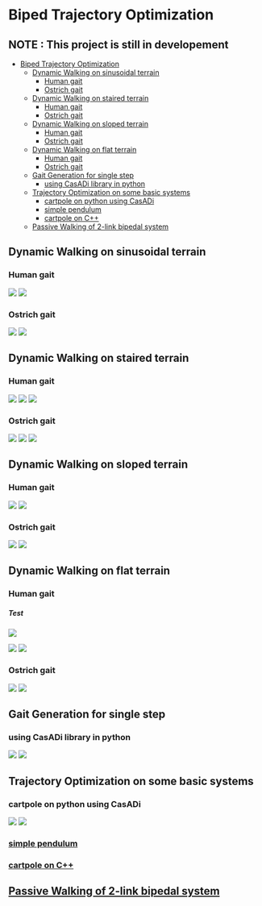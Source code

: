 # Biped Trajectory Optimization
## NOTE : This project is still in developement
- [Biped Trajectory Optimization](#biped-trajectory-optimization)
  * [Dynamic Walking on sinusoidal terrain](#dynamic-walk-on-sinusoidal-terrain)
    + [Human gait](#human-gait)
    + [Ostrich gait](#ostrich-gait)
  * [Dynamic Walking on staired terrain](#dynamic-walk-on-staired-terrain)
    + [Human gait](#human-gait)
    + [Ostrich gait](#ostrich-gait)  
  * [Dynamic Walking on sloped terrain](#dynamic-walk-on-sloped-terrain)
    + [Human gait](#human-gait)    
    + [Ostrich gait](#ostrich-gait)
  * [Dynamic Walking on flat terrain](#dynamic-walk-on-flat-terrain)
    + [Human gait](#human-gait)
    + [Ostrich gait](#ostrich-gait)
  * [Gait Generation for single step](#gait-generation-for-single-step)
    + [using CasADi library in python](#using-casadi-library-in-python)
  * [Trajectory Optimization on some basic systems](#trajectory-optimization-on-some-basic-systems)
    + [cartpole on python using CasADi](#cartpole-on-python-using-casadi)
    + [simple pendulum](#simple-pendulum)
    + [cartpole on C++](#cartpole-on-c)
  * [Passive Walking of 2-link bipedal system](#passive-walking-of-2-link-bipedal-system)

## Dynamic Walking on sinusoidal terrain

### Human gait

![](https://github.com/IvLabs/biped_trajectory_optimization/blob/aditya-shirwatkar/five-link-path-generation/uneven-terrain/results/sin_walk_10.gif)
![](https://github.com/IvLabs/biped_trajectory_optimization/blob/aditya-shirwatkar/five-link-path-generation/uneven-terrain/results/sin_walk_10.png) 

### Ostrich gait

![](https://github.com/IvLabs/biped_trajectory_optimization/blob/aditya-shirwatkar/five-link-path-generation/uneven-terrain/results/osin_walk_10.gif)
![](https://github.com/IvLabs/biped_trajectory_optimization/blob/aditya-shirwatkar/five-link-path-generation/uneven-terrain/results/osin_walk_10.png) 


## Dynamic Walking on staired terrain

### Human gait

![](https://github.com/IvLabs/biped_trajectory_optimization/blob/aditya-shirwatkar/five-link-path-generation/uneven-terrain/results/stairs_walk_10.gif)
![](https://github.com/IvLabs/biped_trajectory_optimization/blob/aditya-shirwatkar/five-link-path-generation/uneven-terrain/results/stairs_walk_10.png) 
![](https://github.com/IvLabs/biped_trajectory_optimization/blob/aditya-shirwatkar/five-link-path-generation/uneven-terrain/results/stairs_down_walk_10.gif)

### Ostrich gait

![](https://github.com/IvLabs/biped_trajectory_optimization/blob/aditya-shirwatkar/five-link-path-generation/uneven-terrain/results/ostairs_walk_10.gif)
![](https://github.com/IvLabs/biped_trajectory_optimization/blob/aditya-shirwatkar/five-link-path-generation/uneven-terrain/results/ostairs_walk_10.png) 
![](https://github.com/IvLabs/biped_trajectory_optimization/blob/aditya-shirwatkar/five-link-path-generation/uneven-terrain/results/ostairs_down_walk_10.gif)


## Dynamic Walking on sloped terrain

### Human gait

![](https://github.com/IvLabs/biped_trajectory_optimization/blob/aditya-shirwatkar/five-link-path-generation/uneven-terrain/results/slope_walk_10.gif)
![](https://github.com/IvLabs/biped_trajectory_optimization/blob/aditya-shirwatkar/five-link-path-generation/uneven-terrain/results/slope_walk_10.png) 

### Ostrich gait

![](https://github.com/IvLabs/biped_trajectory_optimization/blob/aditya-shirwatkar/five-link-path-generation/uneven-terrain/results/oslope_walk_10.gif)
![](https://github.com/IvLabs/biped_trajectory_optimization/blob/aditya-shirwatkar/five-link-path-generation/uneven-terrain/results/oslope_walk_10.png) 

## Dynamic Walking on flat terrain

### Human gait

##### Test
![](#five-link-path-generation/uneven-terrain/results/flat_walk_10.gif)

![](https://github.com/IvLabs/biped_trajectory_optimization/blob/aditya-shirwatkar/five-link-path-generation/uneven-terrain/results/flat_walk_10.gif)
![](https://github.com/IvLabs/biped_trajectory_optimization/blob/aditya-shirwatkar/five-link-path-generation/uneven-terrain/results/flat_walk_10.png) 

### Ostrich gait

![](https://github.com/IvLabs/biped_trajectory_optimization/blob/aditya-shirwatkar/five-link-path-generation/uneven-terrain/results/oflat_walk_10.gif)
![](https://github.com/IvLabs/biped_trajectory_optimization/blob/aditya-shirwatkar/five-link-path-generation/uneven-terrain/results/oflat_walk_10.png) 


## Gait Generation for single step
### using CasADi library in python

![](https://github.com/IvLabs/biped_trajectory_optimization/blob/master/five-link-gait-generation/animation2.gif) ![](https://github.com/IvLabs/biped_trajectory_optimization/blob/master/five-link-gait-generation/graph.png)

## Trajectory Optimization on some basic systems
### cartpole on python using CasADi
![](https://github.com/IvLabs/biped_trajectory_optimization/blob/master/basic_tasks/catpole-python/cartpole.gif) ![](https://github.com/IvLabs/biped_trajectory_optimization/blob/master/basic_tasks/catpole-python/Graph.png)

### [simple pendulum](https://github.com/IvLabs/biped_trajectory_optimization/blob/master/basic-tasks/simple_pendulum.m)

### [cartpole on C++](https://github.com/IvLabs/biped_trajectory_optimization/tree/master/basic-tasks/cartpole-cpp)

## [Passive Walking of 2-link bipedal system](https://github.com/IvLabs/biped_trajectory_optimization/tree/master/passive-walker)


